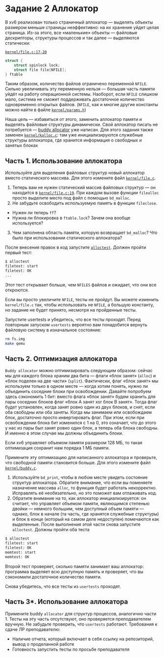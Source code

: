 # Задание 2 Аллокатор

В xv6 реализован только страничный аллокатор — выделять объекты размером
меньше страницы неэффективно: на их хранение уйдет целая страница. Из-за этого, все
«маленькие» объекты — файловые дескрипторы, структуры процессов и так далее —
выделяются статически:

[`kernel/file.c:17-20`](./kernel/file.c#L17)

```c
struct {
    struct spinlock lock;
    struct file file[NFILE];
} ftable
```

Таким образом, количество файлов ограничено переменной `NFILE`. Сильно
увеличивать эту переменную нельзя — большая часть памяти уйдёт на работу
операционной системы. Наоборот, если `NFILE` слишком мало, система не сможет
поддерживать достаточное количество одновременно открытых файлов.
(`NFILE`, как и многие другие константы можно найти в файле
[`kernel/params.h`](./kernel/params.h))


Наша цель — избавиться от этого, заменить аллокатор памяти и
выделять файловые структуры динамически. Свой аллокатор
писать не потребуется — [buddy
allocator](https://en.wikipedia.org/wiki/Buddy_memory_allocation)
уже написан. Для этого задания также заменен
[`kernel/kalloc.c`](kernel/kalloc.c): там уже
инициализируются служебные структуры аллокатора, где
хранится информация о свободных и занятых блоках

## Часть 1. Использование аллокатора

Используйте для выделения файловых структур новый аллокатор
вместо статического массива. Для этого измените файл
[`kernel/file.c`](kernel/file.c).

1. Теперь вам не нужен статический массив файловых структур
   — он находится в
   [`kernel/file.c:19`](./kernel/file.c#L19). При каждом
   вызове функции `filealloc` просто выделите место под файл
   с помощью `bd_malloc`.
2. Не забудьте освободить используемую память в функции
   `fileclose`.

- Нужен ли теперь `ff`?
- Нужна ли блокировка в `ftable.lock`? Зачем она вообще
  используется?

3. Чем заполнена область памяти, которую возвращает
   `bd_malloc`? Что было при использовании статического
   аллокатора?


После внесения правок в код запустите [`alloctest`](user/alloctest.c). Должен пройти
первый тест:

```bash
$ alloctest
filetest: start
filetest: OK
...
```

Этот тест открывает больше, чем `NFILES` файлов и ожидает, что
они все откроются.

Если вы просто увеличите `NFILE`, тесты не пройдут. Вы можете изменить
`kernel/file.c` так, чтобы использовать не `NFILE`, а большую константу, но
задание не будет принято, несмотря на пройденные тесты.

Запустите usertests и убедитесь, что все тесты проходят.
Перед повторным запуском `usertests` вероятно вам понадобится
вернуть файловую систему в изначальное состояние: 

```bash
rm fs.img
make qemu
```

## Часть 2. Оптимизация аллокатора

`Buddy allocator` можно оптимизировать следующим образом: сейчас мы для
каждого блока храним два бита — флаги «блок занят» (`alloc`) и «блок
поделен на две части» (`split`). Фактически, флаг «блок занят» мы
используем только в одном месте — когда хотим понять, нужно ли
объединить соседние блоки при освобождении. Давайте попробуем здесь
сэкономить 1 бит: вместо флага «блок занят» будем хранить для пары
соседних блоков флаг «блок A занят xor блок B занят». Тогда флаг будет
установлен, когда занят ровно один из двух блоков, и снят, если оба
свободны или оба заняты. Когда мы занимаем или освобождаем блок,
достаточно просто инвертировать флаг. При этом, если при освобождении
блока бит изменился с 1 на 0, это означает, что до этого у нас из пары
был занят ровно один блок, а теперь оба блока свободны. И именно в этом
случае мы должны объединить блоки. 

Если xv6 управляет объемом памяти размером 128 МБ, то такая оптимизация
сохранит нам порядка 1 МБ памяти.

Примените эту оптимизацию для написанного аллокатора и проверьте, что
свободной памяти становится больше. Для этого измените файл
[`kernel/buddy.c`](kernel/buddy.c).

1. Используйте `bd_print`, чтобы в любом месте увидеть состояние структур
   аллокатора. Обратите внимание, что если вы поменяете назначение
   массива `alloc`, то функция будет работать некорректно. Исправлять её
   необязательно, но это поможет вам отлаживать код.
2. Обратите внимание на то, как аллокатор инициализируется: он считает,
   что управляет объемом памяти, являющимся степенью двойки — немного
   большим, чем доступный объем памяти — однако, блок в начале (та
   часть, где хранятся служебные структуры) и блок в конце (который на
   самом деле недоступен) помечаются как выделенные. После выполнения
   этой части снова запустите `alloctest`. Должны пройти оба теста


```bash
$ alloctest
filetest: start
filetest: OK
memtest: start
memtest: OK
```

Второй тест проверяет, сколько памяти занимает ваш аллокатор: программа
выделяет всю доступную память и проверяет, что вы сэкономили достаточное
количество памяти.

Снова убедитесь, что все тесты из `usertests` проходят.

## Часть 3*. Использование аллокатора

Примените buddy `allocator` для структур процессов, аналогично части 1.
Тесты на эту часть отсутствуют, оно проверяется преподавателем вручную.
Не забудьте проверить, что `usertests` работают. Требования к сдаче ЛР
преподавателю:

- Наличие отчета, который включает в себя ссылку на репозиторий, вывод о
  проделанной работе
- Готовность запустить тесты по просьбе преподавателя

